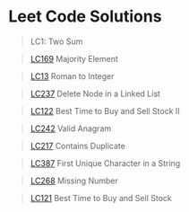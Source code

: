 # Leet Code Solutions

> LC1: Two Sum

> [LC169](https://repl.it/@kprokkie/LC169-Majority-Element) Majority Element

> [LC13](https://repl.it/@kprokkie/LC13-Roman-to-Integer) Roman to Integer

> [LC237](https://repl.it/@kprokkie/LC237-Delete-Node-in-a-Linked-List) Delete Node in a Linked List

> [LC122](https://repl.it/@kprokkie/LC122-Best-Time-to-Buy-and-Sell-Stock-II) Best Time to Buy and Sell Stock II

> [LC242](https://repl.it/@kprokkie/242-Valid-Anagram) Valid Anagram

> [LC217](https://repl.it/@kprokkie/217-Contains-Duplicate) Contains Duplicate

> [LC387](https://repl.it/@kprokkie/LC387-First-Unique-Character-in-a-String) First Unique Character in a String

> [LC268](https://repl.it/@kprokkie/LC268-Missing-Number) Missing Number

> [LC121](https://repl.it/@kprokkie/LC121-Best-Time-to-Buy-and-Sell-Stock) Best Time to Buy and Sell Stock
